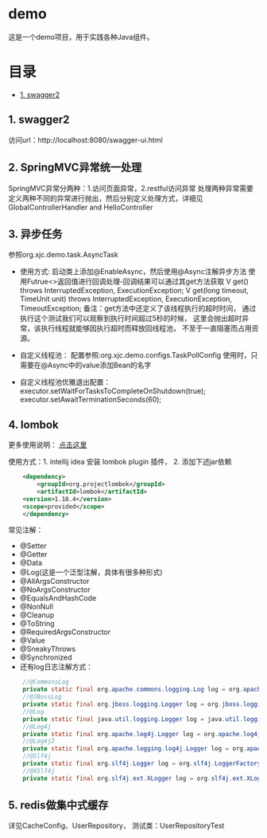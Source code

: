 # demo
这是一个demo项目，用于实践各种Java组件。
# 目录
- [1. swagger2](https://github.com/xjcooo/demo/blob/master/README.md#1.swagger2)
## 1. swagger2
访问url：http://localhost:8080/swagger-ui.html
## 2. SpringMVC异常统一处理
SpringMVC异常分两种：1.访问页面异常，2.restful访问异常
处理两种异常需要定义两种不同的异常进行抛出，然后分别定义处理方式，详细见GlobalControllerHandler and HelloController
## 3. 异步任务
参照org.xjc.demo.task.AsyncTask
* 使用方式:
    启动类上添加@EnableAsync，然后使用@Async注解异步方法
    使用Futrue<>返回值进行回调处理-回调结果可以通过其get方法获取
        V get() throws InterruptedException, ExecutionException;
        V get(long timeout, TimeUnit unit)
            throws InterruptedException, ExecutionException, TimeoutException;
    备注：get方法中还定义了该线程执行的超时时间，
        通过执行这个测试我们可以观察到执行时间超过5秒的时候，
        这里会抛出超时异常，该执行线程就能够因执行超时而释放回线程池，
        不至于一直阻塞而占用资源。

* 自定义线程池：
    配置参照:org.xjc.demo.configs.TaskPollConfig
    使用时，只需要在@Async中的value添加Bean的名字

* 自定义线程池优雅退出配置：
    executor.setWaitForTasksToCompleteOnShutdown(true);
    executor.setAwaitTerminationSeconds(60);    

## 4. lombok
更多使用说明：
[点击这里](https://www.jianshu.com/p/365ea41b3573)

使用方式：1. intellij idea 安装 lombok plugin 插件， 2. 添加下述jar依赖
```xml
    <dependency>
        <groupId>org.projectlombok</groupId>
        <artifactId>lombok</artifactId>
    <version>1.18.4</version>
    <scope>provided</scope>
    </dependency>
```                   
常见注解：
* @Setter
* @Getter
* @Data
* @Log(这是一个泛型注解，具体有很多种形式)
* @AllArgsConstructor
* @NoArgsConstructor
* @EqualsAndHashCode
* @NonNull
* @Cleanup
* @ToString
* @RequiredArgsConstructor
* @Value
* @SneakyThrows
* @Synchronized
* 还有log日志注解方式：
```java
    //@CommonsLog
    private static final org.apache.commons.logging.Log log = org.apache.commons.logging.LogFactory.getLog(LogExample.class);
    //@JBossLog
    private static final org.jboss.logging.Logger log = org.jboss.logging.Logger.getLogger(LogExample.class);
    //@Log
    private static final java.util.logging.Logger log = java.util.logging.Logger.getLogger(LogExample.class.getName());
    //@Log4j
    private static final org.apache.log4j.Logger log = org.apache.log4j.Logger.getLogger(LogExample.class);
    //@Log4j2
    private static final org.apache.logging.log4j.Logger log = org.apache.logging.log4j.LogManager.getLogger(LogExample.class);
    //@Slf4j
    private static final org.slf4j.Logger log = org.slf4j.LoggerFactory.getLogger(LogExample.class);
    //@XSlf4j
    private static final org.slf4j.ext.XLogger log = org.slf4j.ext.XLoggerFactory.getXLogger(LogExample.class);
```                                                                                                                             
## 5. redis做集中式缓存
详见CacheConfig、UserRepository， 测试类：UserRepositoryTest

